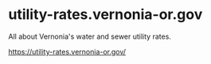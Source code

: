 # utility-rates.vernonia-or.gov
All about Vernonia's water and sewer utility rates.

https://utility-rates.vernonia-or.gov/
